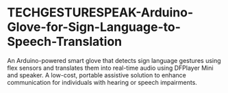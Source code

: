 # TECHGESTURESPEAK-Arduino-Glove-for-Sign-Language-to-Speech-Translation
An Arduino-powered smart glove that detects sign language gestures using flex sensors and translates them into real-time audio using DFPlayer Mini and speaker. A low-cost, portable assistive solution to enhance communication for individuals with hearing or speech impairments.
